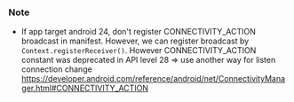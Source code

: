 ### Note
- If app target android 24, don't register CONNECTIVITY_ACTION broadcast in manifest.
However, we can register broadcast by `Context.registerReceiver()`. However CONNECTIVITY_ACTION
constant was deprecated in API level 28 => use another way for listen connection change
https://developer.android.com/reference/android/net/ConnectivityManager.html#CONNECTIVITY_ACTION